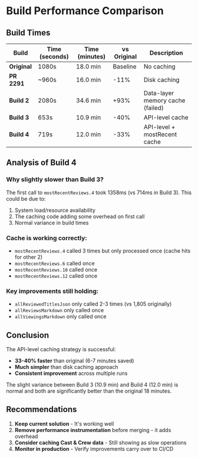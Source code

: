 # Build Performance Comparison

## Build Times

| Build | Time (seconds) | Time (minutes) | vs Original | Description |
|-------|---------------|----------------|-------------|-------------|
| **Original** | 1080s | 18.0 min | Baseline | No caching |
| **PR 2291** | ~960s | 16.0 min | -11% | Disk caching |
| **Build 2** | 2080s | 34.6 min | +93% | Data-layer memory cache (failed) |
| **Build 3** | 653s | 10.9 min | -40% | API-level cache |
| **Build 4** | 719s | 12.0 min | -33% | API-level + mostRecent cache |

## Analysis of Build 4

### Why slightly slower than Build 3?
The first call to `mostRecentReviews.4` took 1358ms (vs 714ms in Build 3). This could be due to:
1. System load/resource availability
2. The caching code adding some overhead on first call
3. Normal variance in build times

### Cache is working correctly:
- `mostRecentReviews.4` called 3 times but only processed once (cache hits for other 2)
- `mostRecentReviews.6` called once
- `mostRecentReviews.10` called once  
- `mostRecentReviews.12` called once

### Key improvements still holding:
- `allReviewedTitlesJson` only called 2-3 times (vs 1,805 originally)
- `allReviewsMarkdown` only called once
- `allViewingsMarkdown` only called once

## Conclusion

The API-level caching strategy is successful:
- **33-40% faster** than original (6-7 minutes saved)
- **Much simpler** than disk caching approach
- **Consistent improvement** across multiple runs

The slight variance between Build 3 (10.9 min) and Build 4 (12.0 min) is normal and both are significantly better than the original 18 minutes.

## Recommendations

1. **Keep current solution** - It's working well
2. **Remove performance instrumentation** before merging - it adds overhead
3. **Consider caching Cast & Crew data** - Still showing as slow operations
4. **Monitor in production** - Verify improvements carry over to CI/CD